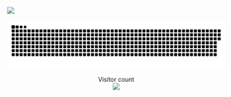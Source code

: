 ![](http://www.gxcw.com/data/attachment/forum/201707/28/1114226wwsg19gas2hihwy.gif)

<a href=#><img src="contributions.svg"></a>

<p align="center"> 
  Visitor count<br>
  <img src="https://profile-counter.glitch.me/PECompact/count.svg" />
</p>
